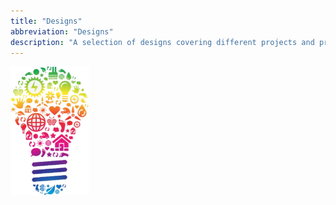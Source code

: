 ```yaml
---
title: "Designs"
abbreviation: "Designs"
description: "A selection of designs covering different projects and products."
---
```


<div class="container col-xxl-8 px-4 pb-5">
  <div class="row g-5 py-5 d-flex justify-content-center">
  <img src="../img/bulb.png" alt="Idea bulb placeholder" style="width: 25%;">
  <!-- <div class="row flex-lg-row-reverse align-items-center g-5 py-5">
    <div class="col-10 col-sm-8 col-lg-6">
      <img src="bootstrap-themes.png" class="d-block mx-lg-auto img-fluid" alt="Bootstrap Themes" width="700" height="500" loading="lazy">
    </div>
    <div class="col-lg-6">
      <h2 class="display-6 fw-bold lh-1 mb-3">Responsive left-aligned hero with image</h2>
      <p class="lead">Quickly design and customize responsive mobile-first sites with Bootstrap, the world’s most popular front-end open source toolkit, featuring Sass variables and mixins, responsive grid system, extensive prebuilt components, and powerful JavaScript plugins.</p>
      <div class="d-grid gap-2 d-md-flex justify-content-md-start">
        <button type="button" class="btn btn-primary btn-lg px-4 me-md-2">Primary</button>
        <button type="button" class="btn btn-outline-secondary btn-lg px-4">Default</button>
      </div>
    </div> -->
  </div>
</div>
